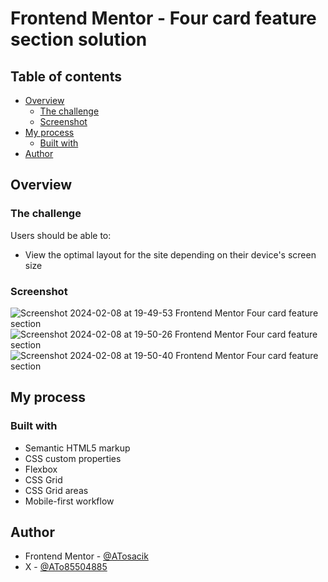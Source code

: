 # Frontend Mentor - Four card feature section solution

## Table of contents

- [Overview](#overview)
  - [The challenge](#the-challenge)
  - [Screenshot](#screenshot)
- [My process](#my-process)
  - [Built with](#built-with)
- [Author](#author)

## Overview

### The challenge

Users should be able to:

- View the optimal layout for the site depending on their device's screen size

### Screenshot

![Screenshot 2024-02-08 at 19-49-53 Frontend Mentor Four card feature section](https://github.com/ATosacik/Four-card-feature-section-master-frontend-mentor/assets/111382391/6ccc5bb1-8252-422c-b690-d57bf5b9d7f7)
![Screenshot 2024-02-08 at 19-50-26 Frontend Mentor Four card feature section](https://github.com/ATosacik/Four-card-feature-section-master-frontend-mentor/assets/111382391/a9e7445c-920b-4e8c-a024-00debc6e5c42)
![Screenshot 2024-02-08 at 19-50-40 Frontend Mentor Four card feature section](https://github.com/ATosacik/Four-card-feature-section-master-frontend-mentor/assets/111382391/49f4b803-92a7-4c99-befb-64cdcb5e7984)

## My process

### Built with

- Semantic HTML5 markup
- CSS custom properties
- Flexbox
- CSS Grid
- CSS Grid areas
- Mobile-first workflow

## Author

- Frontend Mentor - [@ATosacik](https://www.frontendmentor.io/profile/ATosacik)
- X - [@ATo85504885](https://twitter.com/ATo85504885)
